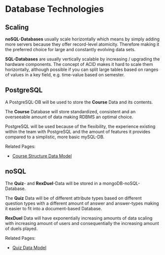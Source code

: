 # Database Technologies

## Scaling

**noSQL-Databases** usually scale horizontally which means by simply adding more servers because they offer record-level atomicity.
Therefore making it the preferred choice for large and constantly evolving data sets.

**SQL-Databases** are usually vertically scalable by increasing / upgrading the hardware components. The concept of ACID makes it hard to scale them horizontally, although possible if you can split large tables based on ranges of values in a key field, e.g. time-value based on semester.

## PostgreSQL

A PostgreSQL-DB will be used to store the **Course** Data and its contents.

The **Course** Database will store standardized, consistent and an overseeable amount of data making RDBMS an optimal choice.

PostgreSQL will be used because of the flexibility,  the experience existing within the team with PostgreSQL and the amount of features it provides compared to a simplistic, more basic mySQL-DB.

Related Pages:
* [Course Structure Data Model](./Application-Architecture--Data-Model--Course)

## noSQL

The **Quiz**- and **RexDuel**-Data will be stored in a mongoDB-noSQL-Database.

The **Quiz** Data will be of different attribute types based on different question types with a different amount of answer and answer-types making it easier to fit into a document-based Database.

**RexDuel** Data will have exponentially increasing amounts of data scaling with increasing amount of users and consequentially the increasing amount of duels played.

Related Pages:
* [Quiz Data Model](./Application-Architecture--Data-Model--Quiz)
